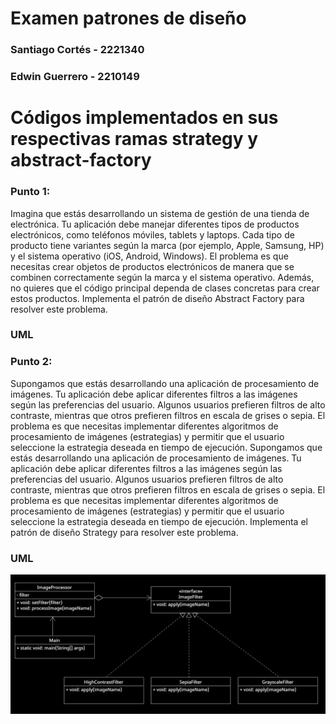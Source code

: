 # Examen patrones de diseño
### Santiago Cortés - 2221340
### Edwin Guerrero - 2210149

# Códigos implementados en sus respectivas ramas strategy y abstract-factory

### Punto 1:
Imagina que estás desarrollando un sistema de gestión de una tienda de electrónica. Tu aplicación debe manejar diferentes tipos de productos electrónicos, como teléfonos móviles, tablets y laptops. Cada tipo de producto tiene variantes según la marca (por ejemplo, Apple, Samsung, HP) y el sistema operativo (iOS, Android, Windows).    El problema es que necesitas crear objetos de productos electrónicos de manera que se combinen correctamente según la marca y el sistema operativo. Además, no quieres que el código principal dependa de clases concretas para crear estos productos. Implementa el patrón de diseño Abstract Factory para resolver este problema.
### UML

### Punto 2:
Supongamos que estás desarrollando una aplicación de procesamiento de imágenes. Tu aplicación debe aplicar diferentes filtros a las imágenes según las preferencias del usuario. Algunos usuarios prefieren filtros de alto contraste, mientras que otros prefieren filtros en escala de grises o sepia.  El problema es que necesitas implementar diferentes algoritmos de procesamiento de imágenes (estrategias) y permitir que el usuario seleccione la estrategia deseada en tiempo de ejecución. Supongamos que estás desarrollando una aplicación de procesamiento de imágenes. Tu aplicación debe aplicar diferentes filtros a las imágenes según las preferencias del usuario. Algunos usuarios prefieren filtros de alto contraste, mientras que otros prefieren filtros en escala de grises o sepia. El problema es que necesitas implementar diferentes algoritmos de procesamiento de imágenes (estrategias) y permitir que el usuario seleccione la estrategia deseada en tiempo de ejecución. Implementa el patrón de diseño Strategy para resolver este problema.
### UML
![Diagrama uml](https://github.com/scortesg1/examen-patrones/blob/main/strategyUML.PNG)
